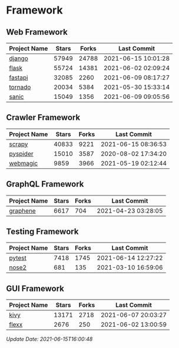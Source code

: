 # Framework

## Web Framework
| Project Name | Stars | Forks | Last Commit |
| ------------ | ----- | ----- | ----------- |
| [django](https://github.com/django/django) | 57949 | 24788 | 2021-06-15 10:01:28 |
| [flask](https://github.com/pallets/flask) | 55724 | 14381 | 2021-06-02 02:09:24 |
| [fastapi](https://github.com/tiangolo/fastapi) | 32085 | 2260 | 2021-06-09 08:17:27 |
| [tornado](https://github.com/tornadoweb/tornado) | 20034 | 5384 | 2021-05-30 15:33:14 |
| [sanic](https://github.com/sanic-org/sanic) | 15049 | 1356 | 2021-06-09 09:05:56 |

## Crawler Framework
| Project Name | Stars | Forks | Last Commit |
| ------------ | ----- | ----- | ----------- |
| [scrapy](https://github.com/scrapy/scrapy) | 40833 | 9221 | 2021-06-15 08:36:53 |
| [pyspider](https://github.com/binux/pyspider) | 15010 | 3587 | 2020-08-02 17:34:20 |
| [webmagic](https://github.com/code4craft/webmagic) | 9859 | 3966 | 2021-05-19 02:12:44 |

## GraphQL Framework
| Project Name | Stars | Forks | Last Commit |
| ------------ | ----- | ----- | ----------- |
| [graphene](https://github.com/graphql-python/graphene) | 6617 | 704 | 2021-04-23 03:28:05 |

## Testing Framework
| Project Name | Stars | Forks | Last Commit |
| ------------ | ----- | ----- | ----------- |
| [pytest](https://github.com/pytest-dev/pytest) | 7418 | 1745 | 2021-06-14 12:27:22 |
| [nose2](https://github.com/nose-devs/nose2) | 681 | 135 | 2021-03-10 16:59:06 |

## GUI Framework
| Project Name | Stars | Forks | Last Commit |
| ------------ | ----- | ----- | ----------- |
| [kivy](https://github.com/kivy/kivy) | 13171 | 2718 | 2021-06-07 20:03:27 |
| [flexx](https://github.com/flexxui/flexx) | 2676 | 250 | 2021-06-02 13:00:59 |

*Update Date: 2021-06-15T16:00:48*